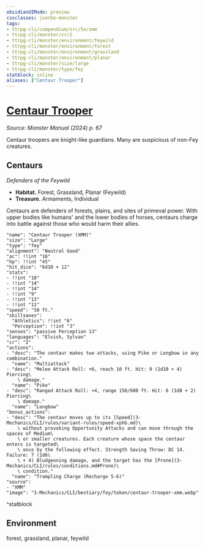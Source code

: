 ```yaml
---
obsidianUIMode: preview
cssclasses: json5e-monster
tags:
- ttrpg-cli/compendium/src/5e/xmm
- ttrpg-cli/monster/cr/2
- ttrpg-cli/monster/environment/feywild
- ttrpg-cli/monster/environment/forest
- ttrpg-cli/monster/environment/grassland
- ttrpg-cli/monster/environment/planar
- ttrpg-cli/monster/size/large
- ttrpg-cli/monster/type/fey
statblock: inline
aliases: ["Centaur Trooper"]
---
```

# [Centaur Trooper](3-Mechanics\CLI\bestiary\fey/centaur-trooper-xmm.md)
*Source: Monster Manual (2024) p. 67*  

Centaur troopers are knight-like guardians. Many are suspicious of non-Fey creatures.

## Centaurs

*Defenders of the Feywild*

- **Habitat.** Forest, Grassland, Planar (Feywild)  
- **Treasure.** Armaments, Individual  

Centaurs are defenders of forests, plains, and sites of primeval power. With upper bodies like humans' and the lower bodies of horses, centaurs charge into battle against those who would harm their allies.

```statblock
"name": "Centaur Trooper (XMM)"
"size": "Large"
"type": "fey"
"alignment": "Neutral Good"
"ac": !!int "16"
"hp": !!int "45"
"hit_dice": "6d10 + 12"
"stats":
- !!int "18"
- !!int "14"
- !!int "14"
- !!int "9"
- !!int "13"
- !!int "11"
"speed": "50 ft."
"skillsaves":
  "Athletics": !!int "6"
  "Perception": !!int "3"
"senses": "passive Perception 13"
"languages": "Elvish, Sylvan"
"cr": "2"
"actions":
- "desc": "The centaur makes two attacks, using Pike or Longbow in any combination."
  "name": "Multiattack"
- "desc": "Melee Attack Roll: +6, reach 10 ft. Hit: 9 (1d10 + 4) Piercing\
    \ damage."
  "name": "Pike"
- "desc": "Ranged Attack Roll: +4, range 150/600 ft. Hit: 6 (1d8 + 2) Piercing\
    \ damage."
  "name": "Longbow"
"bonus_actions":
- "desc": "The centaur moves up to its [Speed](3-Mechanics/CLI/rules/variant-rules/speed-xphb.md)\
    \ without provoking Opportunity Attacks and can move through the spaces of Medium\
    \ or smaller creatures. Each creature whose space the centaur enters is targeted\
    \ once by the following effect. Strength Saving Throw: DC 14. Failure: 7 (1d6\
    \ + 4) Bludgeoning damage, and the target has the [Prone](3-Mechanics/CLI/rules/conditions.md#Prone)\
    \ condition."
  "name": "Trampling Charge (Recharge 5-6)"
"source":
- "XMM"
"image": "3-Mechanics/CLI/bestiary/fey/token/centaur-trooper-xmm.webp"
```
^statblock

## Environment

forest, grassland, planar, feywild